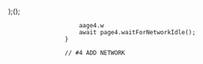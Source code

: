 );();
                        
                        aage4.w
                        await page4.waitForNetworkIdle();
                    }

                    // #4 ADD NETWORK 

